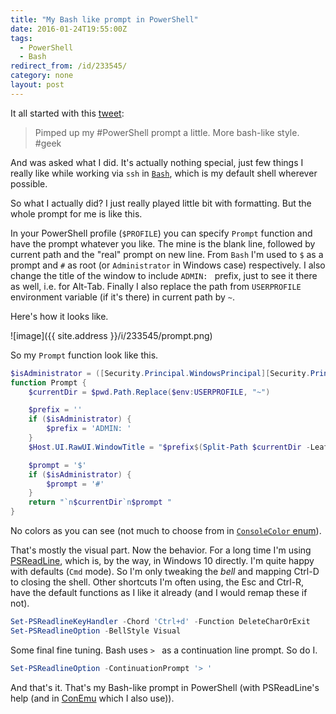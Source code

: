 ```yaml
---
title: "My Bash like prompt in PowerShell"
date: 2016-01-24T19:55:00Z
tags:
  - PowerShell
  - Bash
redirect_from: /id/233545/
category: none
layout: post
---
```

It all started with this [tweet][1]:

> Pimped up my #PowerShell prompt a little. More bash-like style. #geek

And was asked what I did. It's actually nothing special, just few things I really like while working via `ssh` in [`Bash`][2], which is my default shell wherever possible.

So what I actually did? I just really played little bit with formatting. But the whole prompt for me is like this.

<!-- excerpt -->

In your PowerShell profile (`$PROFILE`) you can specify `Prompt` function and have the prompt whatever you like. The mine is the blank line, followed by current path and the "real" prompt on new line. From `Bash` I'm used to `$` as a prompt and `#` as root (or `Administrator` in Windows case) respectively. I also change the title of the window to include `ADMIN: ` prefix, just to see it there as well, i.e. for Alt-Tab. Finally I also replace the path from `USERPROFILE` environment variable (if it's there) in current path by `~`.

Here's how it looks like.

![image]({{ site.address }}/i/233545/prompt.png)

So my `Prompt` function look like this.

```powershell
$isAdministrator = ([Security.Principal.WindowsPrincipal][Security.Principal.WindowsIdentity]::GetCurrent()).IsInRole([Security.Principal.WindowsBuiltInRole]'Administrator')
function Prompt {
	$currentDir = $pwd.Path.Replace($env:USERPROFILE, "~")

	$prefix = ''
	if ($isAdministrator) {
		$prefix = 'ADMIN: '
	}
	$Host.UI.RawUI.WindowTitle = "$prefix$(Split-Path $currentDir -Leaf)"

	$prompt = '$'
	if ($isAdministrator) {
		$prompt = '#'
	}
	return "`n$currentDir`n$prompt "
}
```

No colors as you can see (not much to choose from in [`ConsoleColor` enum][5]).

That's mostly the visual part. Now the behavior. For a long time I'm using [PSReadLine][3], which is, by the way, in Windows 10 directly. I'm quite happy with defaults (`Cmd` mode). So I'm only tweaking the _bell_ and mapping Ctrl-D to closing the shell. Other shortcuts I'm often using, the Esc and Ctrl-R, have the default functions as I like it already (and I would remap these if not).

```powershell
Set-PSReadlineKeyHandler -Chord 'Ctrl+d' -Function DeleteCharOrExit
Set-PSReadlineOption -BellStyle Visual
```

Some final fine tuning. Bash uses `> ` as a continuation line prompt. So do I.

```powershell
Set-PSReadlineOption -ContinuationPrompt '> '
```

And that's it. That's my Bash-like prompt in PowerShell (with PSReadLine's help (and in [ConEmu][4] which I also use)).

[1]: https://twitter.com/cincura_net/status/690265970116526081
[2]: https://www.gnu.org/software/bash/
[3]: https://github.com/lzybkr/PSReadLine
[4]: https://conemu.github.io/
[5]: https://msdn.microsoft.com/en-us/library/system.consolecolor(v=vs.110).aspx